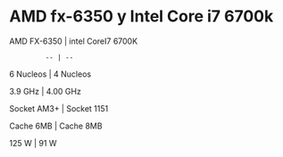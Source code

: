 # AMD fx-6350 y Intel Core i7 6700k


  AMD FX-6350   | intel CoreI7 6700K
  
             -- | --
             
 6 Nucleos      | 4 Nucleos
 
 3.9 GHz        | 4.00 GHz
 
 Socket AM3+    | Socket 1151
 
 Cache 6MB      | Cache 8MB
 
 125 W          | 91 W
 
